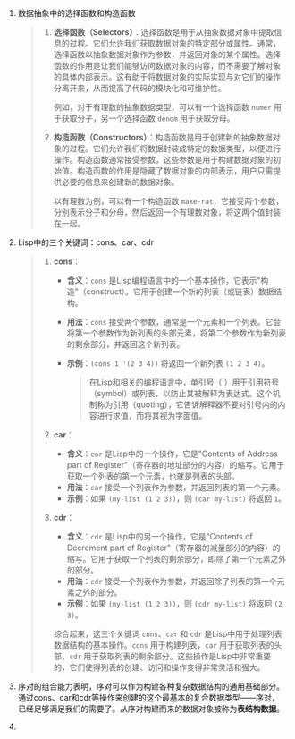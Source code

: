 1. 数据抽象中的选择函数和构造函数
   
   > 1. **选择函数（Selectors）**：选择函数是用于从抽象数据对象中提取信息的过程。它们允许我们获取数据对象的特定部分或属性。通常，选择函数以抽象数据对象作为参数，并返回对象的某个属性。选择函数的作用是让我们能够访问数据对象的内容，而不需要了解对象的具体内部表示。这有助于将数据对象的实际实现与对它们的操作分离开来，从而提高了代码的模块化和可维护性。
   >    
   >    例如，对于有理数的抽象数据类型，可以有一个选择函数 `numer` 用于获取分子，另一个选择函数 `denom` 用于获取分母。
   > 
   > 2. **构造函数（Constructors）**：构造函数是用于创建新的抽象数据对象的过程。它们允许我们将数据封装成特定的数据类型，以便进行操作。构造函数通常接受参数，这些参数是用于构建数据对象的初始值。构造函数的作用是隐藏了数据对象的内部表示，用户只需提供必要的信息来创建新的数据对象。
   >    
   >    以有理数为例，可以有一个构造函数 `make-rat`，它接受两个参数，分别表示分子和分母，然后返回一个有理数对象，将这两个值封装在一起。

2. Lisp中的三个关键词：cons、car、cdr
   
   > 1. **cons**：
   >    
   >    - **含义**：`cons` 是Lisp编程语言中的一个基本操作，它表示"构造"（construct）。它用于创建一个新的列表（或链表）数据结构。
   >    - **用法**：`cons` 接受两个参数，通常是一个元素和一个列表。它会将第一个参数作为新列表的头部元素，将第二个参数作为新列表的剩余部分，并返回这个新列表。
   >    - **示例**：`(cons 1 '(2 3 4))` 将返回一个新列表 `(1 2 3 4)`。
   >      
   >      > 在Lisp和相关的编程语言中，单引号（'）用于引用符号（symbol）或列表，以防止其被解释为表达式。这个机制称为引用（quoting），它告诉解释器不要对引号内的内容进行求值，而将其视为字面值。
   > 
   > 2. **car**：
   >    
   >    - **含义**：`car` 是Lisp中的一个操作，它是"Contents of Address part of Register"（寄存器的地址部分的内容）的缩写。它用于获取一个列表的第一个元素，也就是列表的头部。
   >    - **用法**：`car` 接受一个列表作为参数，并返回列表的第一个元素。
   >    - **示例**：如果 `(my-list (1 2 3))`，则 `(car my-list)` 将返回 `1`。
   > 
   > 3. **cdr**：
   >    
   >    - **含义**：`cdr` 是Lisp中的另一个操作，它是"Contents of Decrement part of Register"（寄存器的减量部分的内容）的缩写。它用于获取一个列表的剩余部分，即除了第一个元素之外的部分。
   >    - **用法**：`cdr` 接受一个列表作为参数，并返回除了列表的第一个元素之外的部分。
   >    - **示例**：如果 `(my-list (1 2 3))`，则 `(cdr my-list)` 将返回 `(2 3)`。
   >    
   >    综合起来，这三个关键词 `cons`、`car` 和 `cdr` 是Lisp中用于处理列表数据结构的基本操作。`cons` 用于构建列表，`car` 用于获取列表的头部，`cdr` 用于获取列表的剩余部分。这些操作是Lisp中非常重要的，它们使得列表的创建、访问和操作变得非常灵活和强大。

3. 序对的组合能力表明，序对可以作为构建各种复杂数据结构的通用基础部分。通过cons、car和cdr等操作来创建的这个最基本的复合数据类型——序对，已经足够满足我们的需要了。从序对构建而来的数据对象被称为**表结构数据**。

4. 
